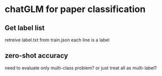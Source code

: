 # chatGLM for paper classification
## Get label list
retreive label.txt from train.json
each line is a label
## zero-shot accuracy
need to evaluate only multi-class problem? or just treat all as multi-label?


